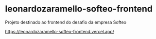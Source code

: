 # leonardozaramello-softeo-frontend
Projeto destinado ao frontend do desafio da empresa Softeo

https://leonardozaramello-softeo-frontend.vercel.app/
